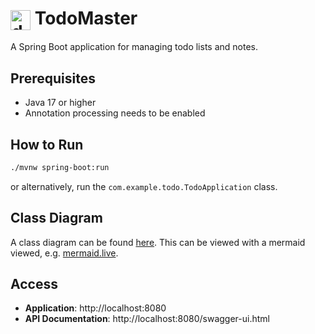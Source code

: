 
# <img src="../src/main/resources/public/favicon.ico" alt="drawing" width="32" height="32" align="center"/> TodoMaster

A Spring Boot application for managing todo lists and notes.

## Prerequisites

- Java 17 or higher
- Annotation processing needs to be enabled

## How to Run

```bash
./mvnw spring-boot:run
```

or alternatively, run the `com.example.todo.TodoApplication` class.

## Class Diagram

A class diagram can be found [here](./class-diagram.mmd). 
This can be viewed with a mermaid viewed, e.g. [mermaid.live](https://mermaid.live).

## Access

- **Application**: http://localhost:8080
- **API Documentation**: http://localhost:8080/swagger-ui.html

